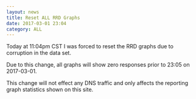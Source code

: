 ```yaml
---
layout: news
title: Reset ALL RRD Graphs
date: 2017-03-01 23:04
category: ALL
---
```


Today at 11:04pm CST I was forced to reset the RRD graphs due to corruption in the data set.

Due to this change, all graphs will show zero responses prior to 23:05 on 2017-03-01.

This change will not effect any DNS traffic and only affects the reporting graph statistics shown on this site.
